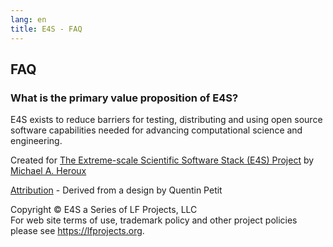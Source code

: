 ```yaml
---
lang: en
title: E4S - FAQ
---
```


## FAQ

### What is the primary value proposition of E4S?

E4S exists to reduce barriers for testing, distributing and using open
source software capabilities needed for advancing computational science
and engineering.

Created for [The Extreme-scale Scientific Software Stack (E4S)
Project](https://e4s-project.github.io) by [Michael A.
Heroux](https://maherou.github.io/)

[Attribution](credit.html) - Derived from a design by Quentin Petit

Copyright © E4S a Series of LF Projects, LLC\
For web site terms of use, trademark policy and other project policies
please see <https://lfprojects.org>.
